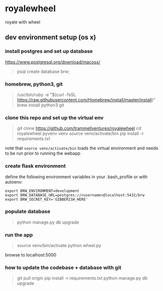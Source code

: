 # royalewheel
royale with wheel

## dev environment setup (os x)

### install postgres and set up database
https://www.postgresql.org/download/macosx/

> psql
> create database brw;

### homebrew, python3, git
> /usr/bin/ruby -e "$(curl -fsSL https://raw.githubusercontent.com/Homebrew/install/master/install)"
> brew install python3 git

### clone this repo and set up the virtual env
> git clone https://github.com/trammellventures/royalewheel
> cd royalewheel
> pyvenv venv
> source venv/activate/bin
> pip install -r requirements.txt

note that `source venv/activate/bin` loads the virtual environment and needs to
be run prior to running the webapp

### create flask environment

define the following environment variables in your .bash_profile or with autoenv:

    export BRW_ENVIRONMENT=development
    export BRW_DATABASE_URL=postgres://<username>@localhost:5432/brw
    export BRW_SECRET_KEY='GIBBERISH_HERE'

### populate database

> python manage.py db upgrade

### run the app

> source venv/bin/activate
> python wheel.py

browse to localhost:5000

### how to update the codebase + database with git

> git pull origin
> pip install -r requirements.txt
> python manage.py db upgrade

